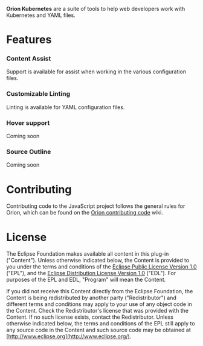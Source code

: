 **Orion Kubernetes** are a suite of tools to help web developers work with Kubernetes and YAML files.

# Features

### Content Assist

Support is available for assist when working in the various configuration files.

### Customizable Linting

Linting is available for YAML configuration files.

### Hover support

Coming soon

### Source Outline

Coming soon

# Contributing

Contributing code to the JavaScript project follows the general rules for Orion, which can
be found on the [Orion contributing code](https://wiki.eclipse.org/Orion/Contributing_Code) wiki.

# License

The Eclipse Foundation makes available all content in this plug-in (&quot;Content&quot;).  Unless otherwise 
indicated below, the Content is provided to you under the terms and conditions of the
[Eclipse Public License Version 1.0](http://www.eclipse.org/legal/epl-v10.html)
(&quot;EPL&quot;), and the [Eclipse Distribution License Version 1.0](http://www.eclipse.org/org/documents/edl-v10.html) 
(&quot;EDL&quot;). For purposes of the EPL and EDL, &quot;Program&quot; will mean the Content.
		
If you did not receive this Content directly from the Eclipse Foundation, the Content is 
being redistributed by another party (&quot;Redistributor&quot;) and different terms and conditions may
apply to your use of any object code in the Content.  Check the Redistributor's license that was 
provided with the Content.  If no such license exists, contact the Redistributor.  Unless otherwise
indicated below, the terms and conditions of the EPL still apply to any source code in the Content
and such source code may be obtained at [http://www.eclipse.org](http://www.eclipse.org/).